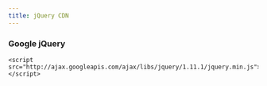 ```yaml
---
title: jQuery CDN
---
```


### Google jQuery

    <script src="http://ajax.googleapis.com/ajax/libs/jquery/1.11.1/jquery.min.js"></script>
